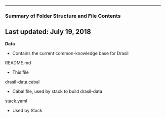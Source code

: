 --------------------------------------------------
### Summary of Folder Structure and File Contents
Last updated: July 19, 2018
--------------------------------------------------

**Data**
  - Contains the current common-knowledge base for Drasil
 
README.md
  - This file

drasil-data.cabal
  - Cabal file, used by stack to build drasil-data

stack.yaml
  - Used by Stack